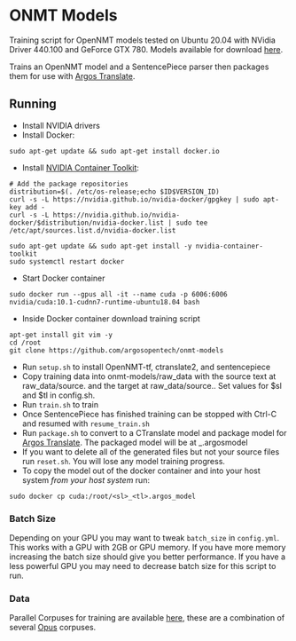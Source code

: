 # ONMT Models

Training script for OpenNMT models tested on Ubuntu 20.04 with NVidia Driver 440.100 and GeForce GTX 780. Models available for download [here](https://drive.google.com/drive/folders/11wxM3Ze7NCgOk_tdtRjwet10DmtvFu3i).

Trains an OpenNMT model and a SentencePiece parser then packages them for use with [Argos Translate](https://github.com/argosopentech/argos-translate). 

## Running
- Install NVIDIA drivers
- Install Docker:
```
sudo apt-get update && sudo apt-get install docker.io
```
- Install [NVIDIA Container Toolkit](https://github.com/NVIDIA/nvidia-docker):
```
# Add the package repositories
distribution=$(. /etc/os-release;echo $ID$VERSION_ID)
curl -s -L https://nvidia.github.io/nvidia-docker/gpgkey | sudo apt-key add -
curl -s -L https://nvidia.github.io/nvidia-docker/$distribution/nvidia-docker.list | sudo tee /etc/apt/sources.list.d/nvidia-docker.list

sudo apt-get update && sudo apt-get install -y nvidia-container-toolkit
sudo systemctl restart docker
```
- Start Docker container 
```
sudo docker run --gpus all -it --name cuda -p 6006:6006 nvidia/cuda:10.1-cudnn7-runtime-ubuntu18.04 bash
```
- Inside Docker container download training script 
```
apt-get install git vim -y
cd /root
git clone https://github.com/argosopentech/onmt-models
```
- Run ```setup.sh``` to install OpenNMT-tf, ctranslate2, and sentencepiece
- Copy training data into onmt-models/raw_data with the source text at raw_data/source.<sl> and the target at raw_data/source.<tl>. Set values for $sl and $tl in config.sh. 
- Run ```train.sh``` to train
- Once SentencePiece has finished training can be stopped with Ctrl-C and resumed with ```resume_train.sh```
- Run ```package.sh``` to convert to a CTranslate model and package model for [Argos Translate](https://github.com/argosopentech/argos-translate). The packaged model will be at <sl>_<tl>.argosmodel
- If you want to delete all of the generated files but not your source files run ```reset.sh```. You will lose any model training progress.
- To copy the model out of the docker container and into your host system *from your host system* run:
```
sudo docker cp cuda:/root/<sl>_<tl>.argos_model
```

### Batch Size
Depending on your GPU you may want to tweak ```batch_size``` in ```config.yml```. This works with a GPU with 2GB or GPU memory. If you have more memory increasing the batch size should give you better performance. If you have a less powerful GPU you may need to decrease batch size for this script to run.

### Data
Parallel Corpuses for training are available [here](https://drive.google.com/drive/folders/1E_JMvYzP5wLGSF0wAulYNc5xGQHkVrDR?usp=sharing), these are a combination of several [Opus](http://opus.nlpl.eu/) corpuses.
 
